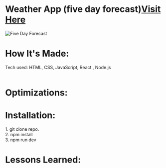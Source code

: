 
<div id="header" >
 <h1  class="heading-element" dir="auto">Weather App (five day forecast)<a href="https://fladev-weatherapp.netlify.app/">Visit Here</a></h1>
 <img src="https://i.imgur.com/prB024F.gif" alt="Five Day Forecast">

</div>

<div id="header" >
 <h1 class="heading-element" dir="auto">How It's Made:</h1>
 Tech used: HTML, CSS, JavaScript, React , Node.js <br/><br/>
 
</div>

<div id="header" >
 <h1 class="heading-element" dir="auto">Optimizations:</h1>
 
</div>
<div id="header" >
 <h1 class="heading-element" dir="auto">Installation:</h1>
 1. git clone repo.<br/>
2. npm install<br/>
3. npm run dev
</div>

<div id="header">
 <h1 class="heading-element" dir="auto">Lessons Learned:</h1>
 
</div>
